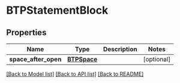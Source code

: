 # BTPStatementBlock

## Properties
Name | Type | Description | Notes
------------ | ------------- | ------------- | -------------
**space_after_open** | [**BTPSpace**](BTPSpace.md) |  | [optional] 

[[Back to Model list]](../README.md#documentation-for-models) [[Back to API list]](../README.md#documentation-for-api-endpoints) [[Back to README]](../README.md)


